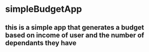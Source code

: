 # simpleBudgetApp
## this is a simple app that generates a budget based on income of user and the number of dependants they have
